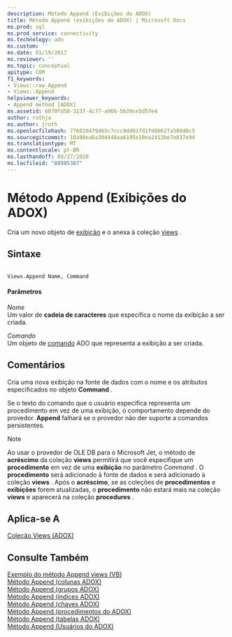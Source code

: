 ```yaml
---
description: Método Append (Exibições do ADOX)
title: Método Append (exibições do ADOX) | Microsoft Docs
ms.prod: sql
ms.prod_service: connectivity
ms.technology: ado
ms.custom: ''
ms.date: 01/19/2017
ms.reviewer: ''
ms.topic: conceptual
apitype: COM
f1_keywords:
- Views::raw_Append
- Views::Append
helpviewer_keywords:
- Append method [ADOX]
ms.assetid: 6070fd58-3237-4c77-a966-5b39ce5d57e4
author: rothja
ms.author: jroth
ms.openlocfilehash: 77682d479d65c7ccc0dd01fd1fd86627a580d8c5
ms.sourcegitcommit: 18a98ea6a30d448aa6195e10ea2413be7e837e94
ms.translationtype: MT
ms.contentlocale: pt-BR
ms.lasthandoff: 08/27/2020
ms.locfileid: "88985387"
---
```

# <a name="append-method-adox-views"></a>Método Append (Exibições do ADOX)
Cria um novo objeto de [exibição](./view-object-adox.md) e o anexa à coleção [views](./views-collection-adox.md) .  
  
## <a name="syntax"></a>Sintaxe  
  
```  
  
Views.Append Name, Command  
```  
  
#### <a name="parameters"></a>Parâmetros  
 *Nome*  
 Um valor de **cadeia de caracteres** que especifica o nome da exibição a ser criada.  
  
 *Comando*  
 Um objeto de [comando](../ado-api/command-object-ado.md) ADO que representa a exibição a ser criada.  
  
## <a name="remarks"></a>Comentários  
 Cria uma nova exibição na fonte de dados com o nome e os atributos especificados no objeto **Command** .  
  
 Se o texto do comando que o usuário especifica representa um procedimento em vez de uma exibição, o comportamento depende do provedor. **Append** falhará se o provedor não der suporte a comandos persistentes.  
  
> [!NOTE]
>  Ao usar o provedor de OLE DB para o Microsoft Jet, o método de **acréscimo** da coleção **views** permitirá que você especifique um **procedimento** em vez de uma **exibição** no parâmetro *Command* . O **procedimento** será adicionado à fonte de dados e será adicionado à coleção **views** . Após o **acréscimo**, se as coleções de **procedimentos** e **exibições** forem atualizadas, o **procedimento** não estará mais na coleção **views** e aparecerá na coleção **procedures** .  
  
## <a name="applies-to"></a>Aplica-se A  
 [Coleção Views (ADOX)](./views-collection-adox.md)  
  
## <a name="see-also"></a>Consulte Também  
 [Exemplo do método Append views (VB)](./views-append-method-example-vb.md)   
 [Método Append (colunas ADOX)](./append-method-adox-columns.md)   
 [Método Append (grupos ADOX)](./append-method-adox-groups.md)   
 [Método Append (índices ADOX)](./append-method-adox-indexes.md)   
 [Método Append (chaves ADOX)](./append-method-adox-keys.md)   
 [Método Append (procedimentos do ADOX)](./append-method-adox-procedures.md)   
 [Método Append (tabelas ADOX)](./append-method-adox-tables.md)   
 [Método Append (Usuários do ADOX)](./append-method-adox-users.md)